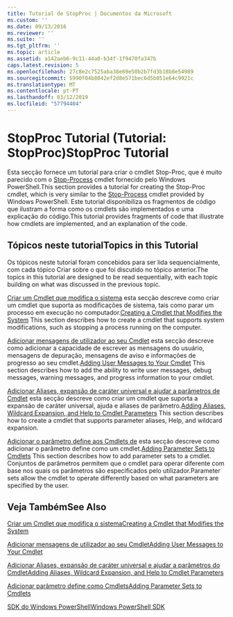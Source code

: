 ```yaml
---
title: Tutorial de StopProc | Documentos da Microsoft
ms.custom: ''
ms.date: 09/13/2016
ms.reviewer: ''
ms.suite: ''
ms.tgt_pltfrm: ''
ms.topic: article
ms.assetid: a142aeb6-9c11-44a0-b34f-1f9470fa347b
caps.latest.revision: 5
ms.openlocfilehash: 27c8e2c7525aba38e69e50b2b7fd3b18b8e54989
ms.sourcegitcommit: 5990f04b8042ef2d8e571bec6d5b051e64c9921c
ms.translationtype: MT
ms.contentlocale: pt-PT
ms.lasthandoff: 03/12/2019
ms.locfileid: "57794404"
---
```

# <a name="stopproc-tutorial"></a><span data-ttu-id="37e93-102">StopProc Tutorial (Tutorial: StopProc)</span><span class="sxs-lookup"><span data-stu-id="37e93-102">StopProc Tutorial</span></span>

<span data-ttu-id="37e93-103">Esta secção fornece um tutorial para criar o cmdlet Stop-Proc, que é muito parecido com o [Stop-Process](/powershell/module/Microsoft.PowerShell.Management/Stop-Process) cmdlet fornecido pelo Windows PowerShell.</span><span class="sxs-lookup"><span data-stu-id="37e93-103">This section provides a tutorial for creating the Stop-Proc cmdlet, which is very similar to the [Stop-Process](/powershell/module/Microsoft.PowerShell.Management/Stop-Process) cmdlet provided by Windows PowerShell.</span></span> <span data-ttu-id="37e93-104">Este tutorial disponibiliza os fragmentos de código que ilustram a forma como os cmdlets são implementados e uma explicação do código.</span><span class="sxs-lookup"><span data-stu-id="37e93-104">This tutorial provides fragments of code that illustrate how cmdlets are implemented, and an explanation of the code.</span></span>

## <a name="topics-in-this-tutorial"></a><span data-ttu-id="37e93-105">Tópicos neste tutorial</span><span class="sxs-lookup"><span data-stu-id="37e93-105">Topics in this Tutorial</span></span>

<span data-ttu-id="37e93-106">Os tópicos neste tutorial foram concebidos para ser lida sequencialmente, com cada tópico Criar sobre o que foi discutido no tópico anterior.</span><span class="sxs-lookup"><span data-stu-id="37e93-106">The topics in this tutorial are designed to be read sequentially, with each topic building on what was discussed in the previous topic.</span></span>

<span data-ttu-id="37e93-107">[Criar um Cmdlet que modifica o sistema](./creating-a-cmdlet-that-modifies-the-system.md) esta secção descreve como criar um cmdlet que suporta as modificações de sistema, tais como parar um processo em execução no computador.</span><span class="sxs-lookup"><span data-stu-id="37e93-107">[Creating a Cmdlet that Modifies the System](./creating-a-cmdlet-that-modifies-the-system.md) This section describes how to create a cmdlet that supports system modifications, such as stopping a process running on the computer.</span></span>

<span data-ttu-id="37e93-108">[Adicionar mensagens de utilizador ao seu Cmdlet](./adding-user-messages-to-your-cmdlet.md) esta secção descreve como adicionar a capacidade de escrever as mensagens do usuário, mensagens de depuração, mensagens de aviso e informações de progresso ao seu cmdlet.</span><span class="sxs-lookup"><span data-stu-id="37e93-108">[Adding User Messages to Your Cmdlet](./adding-user-messages-to-your-cmdlet.md) This section describes how to add the ability to write user messages, debug messages, warning messages, and progress information to your cmdlet.</span></span>

<span data-ttu-id="37e93-109">[Adicionar Aliases, expansão de caráter universal e ajudar a parâmetros de Cmdlet](./adding-aliases-wildcard-expansion-and-help-to-cmdlet-parameters.md) esta secção descreve como criar um cmdlet que suporta a expansão de caráter universal, ajuda e aliases de parâmetro.</span><span class="sxs-lookup"><span data-stu-id="37e93-109">[Adding Aliases, Wildcard Expansion, and Help to Cmdlet Parameters](./adding-aliases-wildcard-expansion-and-help-to-cmdlet-parameters.md) This section describes how to create a cmdlet that supports parameter aliases, Help, and wildcard expansion.</span></span>

<span data-ttu-id="37e93-110">[Adicionar o parâmetro define aos Cmdlets de](./adding-parameter-sets-to-a-cmdlet.md) esta secção descreve como adicionar o parâmetro define como um cmdlet.</span><span class="sxs-lookup"><span data-stu-id="37e93-110">[Adding Parameter Sets to Cmdlets](./adding-parameter-sets-to-a-cmdlet.md) This section describes how to add parameter sets to a cmdlet.</span></span> <span data-ttu-id="37e93-111">Conjuntos de parâmetros permitem que o cmdlet para operar diferente com base nos quais os parâmetros são especificados pelo utilizador.</span><span class="sxs-lookup"><span data-stu-id="37e93-111">Parameter sets allow the cmdlet to operate differently based on what parameters are specified by the user.</span></span>

## <a name="see-also"></a><span data-ttu-id="37e93-112">Veja Também</span><span class="sxs-lookup"><span data-stu-id="37e93-112">See Also</span></span>

[<span data-ttu-id="37e93-113">Criar um Cmdlet que modifica o sistema</span><span class="sxs-lookup"><span data-stu-id="37e93-113">Creating a Cmdlet that Modifies the System</span></span>](./creating-a-cmdlet-that-modifies-the-system.md)

[<span data-ttu-id="37e93-114">Adicionar mensagens de utilizador ao seu Cmdlet</span><span class="sxs-lookup"><span data-stu-id="37e93-114">Adding User Messages to Your Cmdlet</span></span>](./adding-user-messages-to-your-cmdlet.md)

[<span data-ttu-id="37e93-115">Adicionar Aliases, expansão de caráter universal e ajudar a parâmetros do Cmdlet</span><span class="sxs-lookup"><span data-stu-id="37e93-115">Adding Aliases, Wildcard Expansion, and Help to Cmdlet Parameters</span></span>](./adding-aliases-wildcard-expansion-and-help-to-cmdlet-parameters.md)

[<span data-ttu-id="37e93-116">Adicionar parâmetro define como Cmdlets</span><span class="sxs-lookup"><span data-stu-id="37e93-116">Adding Parameter Sets to Cmdlets</span></span>](./adding-parameter-sets-to-a-cmdlet.md)

[<span data-ttu-id="37e93-117">SDK do Windows PowerShell</span><span class="sxs-lookup"><span data-stu-id="37e93-117">Windows PowerShell SDK</span></span>](../windows-powershell-reference.md)
